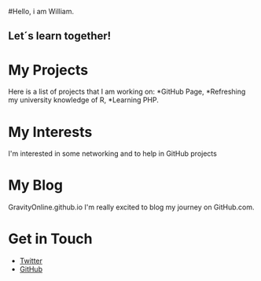 #Hello, i am William.
## Let´s learn together!
# My Projects
Here is a list of projects that I am working on:
*GitHub Page,
*Refreshing my university knowledge of R,
*Learning PHP.
# My Interests
I'm interested in some networking and to help in GitHub projects
# My Blog
GravityOnline.github.io
I'm really excited to blog my journey on GitHub.com.
# Get in Touch
<ul>
<li><a href="https://twitter.com/{{ site.twitter_username
}}">Twitter</a></li>
<li><a href="https://github.com/{{ site.github_username
}}">GitHub</a></li>
</ul>